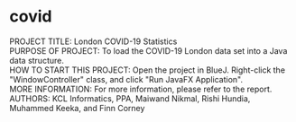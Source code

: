 # covid
PROJECT TITLE: London COVID-19 Statistics  
PURPOSE OF PROJECT: To load the COVID-19 London data set into a Java data structure.  
HOW TO START THIS PROJECT: Open the project in BlueJ. Right-click the "WindowController" class, and click "Run JavaFX Application".  
MORE INFORMATION: For more information, please refer to the report.  
AUTHORS: KCL Informatics, PPA, Maiwand Nikmal, Rishi Hundia, Muhammed Keeka, and Finn Corney

